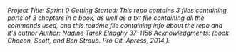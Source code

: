 *Project Title: Sprint 0
Getting Started: This repo contains 3 files containing parts of 3 chapters in a book, as well as a txt file containing all the commands used, and this readme file containing info about the repo and it's author
Author: Nadine Tarek Elnaghy 37-1156
Acknowledgments: (book Chacon, Scott, and Ben Straub. Pro Git. Apress,
2014.).*